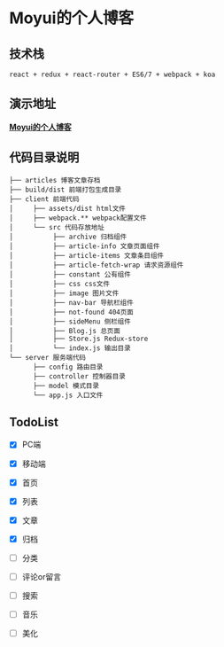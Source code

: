 # Moyui的个人博客

## 技术栈

```
react + redux + react-router + ES6/7 + webpack + koa
```

## 演示地址
__[Moyui的个人博客](https://www.moyui.site)__


## 代码目录说明

    ├── articles 博客文章存档
    ├── build/dist 前端打包生成目录
    ├── client 前端代码
    │     ├── assets/dist html文件
    │     ├── webpack.** webpack配置文件
    │     └── src 代码存放地址
    │          ├── archive 归档组件
    │          ├── article-info 文章页面组件
    │          ├── article-items 文章条目组件
    │          ├── article-fetch-wrap 请求资源组件
    │          ├── constant 公有组件
    │          ├── css css文件
    │          ├── image 图片文件
    │          ├── nav-bar 导航栏组件
    │          ├── not-found 404页面
    │          ├── sideMenu 侧栏组件
    │          ├── Blog.js 总页面
    │          ├── Store.js Redux-store
    │          └── index.js 输出目录
    └── server 服务端代码
          ├── config 路由目录
          ├── controller 控制器目录
          ├── model 模式目录
          └── app.js 入口文件

## TodoList
- [x] PC端
- [x] 移动端
- [x] 首页
- [x] 列表
- [x] 文章
- [x] 归档
- [ ] 分类
- [ ] 评论or留言
- [ ] 搜索
- [ ] 音乐
- [ ] 美化

